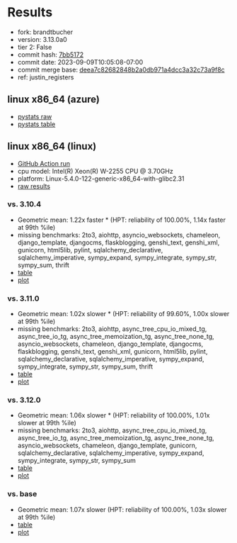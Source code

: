 # Results

- fork: brandtbucher
- version: 3.13.0a0
- tier 2: False
- commit hash: [7bb5172](https://github.com/brandtbucher/cpython/commit/7bb5172)
- commit date: 2023-09-09T10:05:08-07:00
- commit merge base: [deea7c82682848b2a0db971a4dcc3a32c73a9f8c](https://github.com/brandtbucher/cpython/commit/deea7c82682848b2a0db971a4dcc3a32c73a9f8c)
- ref: justin_registers

## linux x86_64 (azure)

- [pystats raw](bm-20230909-azure-x86_64-brandtbucher-justin_registers-3.13.0a0-7bb5172-pystats.json)
- [pystats table](bm-20230909-azure-x86_64-brandtbucher-justin_registers-3.13.0a0-7bb5172-pystats.md)

## linux x86_64 (linux)

- [GitHub Action run](https://github.com/faster-cpython/benchmarking/actions/runs/6139652220)
- cpu model: Intel(R) Xeon(R) W-2255 CPU @ 3.70GHz
- platform: Linux-5.4.0-122-generic-x86_64-with-glibc2.31
- [raw results](bm-20230909-linux-x86_64-brandtbucher-justin_registers-3.13.0a0-7bb5172.json)

### vs. 3.10.4

- Geometric mean: 1.22x faster \* (HPT: reliability of 100.00%, 1.14x faster at 99th %ile)
- missing benchmarks: 2to3, aiohttp, asyncio_websockets, chameleon, django_template, djangocms, flaskblogging, genshi_text, genshi_xml, gunicorn, html5lib, pylint, sqlalchemy_declarative, sqlalchemy_imperative, sympy_expand, sympy_integrate, sympy_str, sympy_sum, thrift
- [table](bm-20230909-linux-x86_64-brandtbucher-justin_registers-3.13.0a0-7bb5172-vs-3.10.4.md)
- [plot](bm-20230909-linux-x86_64-brandtbucher-justin_registers-3.13.0a0-7bb5172-vs-3.10.4.png)

### vs. 3.11.0

- Geometric mean: 1.02x slower \* (HPT: reliability of 99.60%, 1.00x slower at 99th %ile)
- missing benchmarks: 2to3, aiohttp, async_tree_cpu_io_mixed_tg, async_tree_io_tg, async_tree_memoization_tg, async_tree_none_tg, asyncio_websockets, chameleon, django_template, djangocms, flaskblogging, genshi_text, genshi_xml, gunicorn, html5lib, pylint, sqlalchemy_declarative, sqlalchemy_imperative, sympy_expand, sympy_integrate, sympy_str, sympy_sum, thrift
- [table](bm-20230909-linux-x86_64-brandtbucher-justin_registers-3.13.0a0-7bb5172-vs-3.11.0.md)
- [plot](bm-20230909-linux-x86_64-brandtbucher-justin_registers-3.13.0a0-7bb5172-vs-3.11.0.png)

### vs. 3.12.0

- Geometric mean: 1.06x slower \* (HPT: reliability of 100.00%, 1.01x slower at 99th %ile)
- missing benchmarks: 2to3, aiohttp, async_tree_cpu_io_mixed_tg, async_tree_io_tg, async_tree_memoization_tg, async_tree_none_tg, asyncio_websockets, chameleon, django_template, gunicorn, sqlalchemy_declarative, sqlalchemy_imperative, sympy_expand, sympy_integrate, sympy_str, sympy_sum
- [table](bm-20230909-linux-x86_64-brandtbucher-justin_registers-3.13.0a0-7bb5172-vs-3.12.0.md)
- [plot](bm-20230909-linux-x86_64-brandtbucher-justin_registers-3.13.0a0-7bb5172-vs-3.12.0.png)

### vs. base

- Geometric mean: 1.07x slower (HPT: reliability of 100.00%, 1.03x slower at 99th %ile)
- [table](bm-20230909-linux-x86_64-brandtbucher-justin_registers-3.13.0a0-7bb5172-vs-base.md)
- [plot](bm-20230909-linux-x86_64-brandtbucher-justin_registers-3.13.0a0-7bb5172-vs-base.png)

